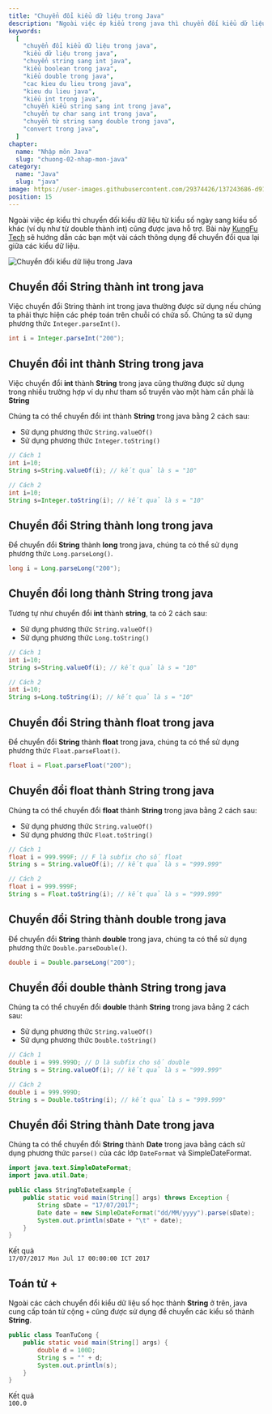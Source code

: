 ```yaml
---
title: "Chuyển đổi kiểu dữ liệu trong Java"
description: "Ngoài việc ép kiểu trong java thì chuyển đối kiểu dữ liệu từ kiểu số ngày sang kiểu số khác như từ int sang string, từ string sang int, từ string sang double, từ double sang string, từ string sang date, từ date sang string cũng được java hỗ trợ "
keywords:
  [
    "chuyển đổi kiểu dữ liệu trong java",
    "kiểu dữ liệu trong java",
    "chuyển string sang int java",
    "kiểu boolean trong java",
    "kiểu double trong java",
    "cac kieu du lieu trong java",
    "kieu du lieu java",
    "kiểu int trong java",
    "chuyển kiểu string sang int trong java",
    "chuyển tự char sang int trong java",
    "chuyển từ string sang double trong java",
    "convert trong java",
  ]
chapter:
  name: "Nhập môn Java"
  slug: "chuong-02-nhap-mon-java"
category:
  name: "Java"
  slug: "java"
image: https://user-images.githubusercontent.com/29374426/137243686-d91b1294-cb1f-4cc4-9e36-130d13a48352.png
position: 15
---
```


Ngoài việc ép kiểu thì chuyển đối kiểu dữ liệu từ kiểu số ngày sang kiểu số khác (ví dụ như từ double thành int) cũng được java hỗ trợ. Bài này [KungFu Tech](https://kungfutech.edu.vn/) sẽ hướng dẫn các bạn một vài cách thông dụng để chuyển đổi qua lại giữa các kiểu dữ liệu.

![Chuyển đổi kiểu dữ liệu trong Java](https://user-images.githubusercontent.com/29374426/137243686-d91b1294-cb1f-4cc4-9e36-130d13a48352.png)

## Chuyển đổi String thành int trong java

Việc chuyển đổi String thành int trong java thường được sử dụng nếu chúng ta phải thực hiện các phép toán trên chuỗi có chứa số. Chúng ta sử dụng phương thức `Integer.parseInt()`.

<div class="example"></div>

```java
int i = Integer.parseInt("200");
```

## Chuyển đổi int thành String trong java

Việc chuyển đổi **int** thành **String** trong java cũng thường được sử dụng trong nhiều trường hợp ví dụ như tham số truyền vào một hàm cần phải là **String**

Chúng ta có thể chuyển đổi int thành **String** trong java bằng 2 cách sau:

- Sử dụng phương thức `String.valueOf()`
- Sử dụng phương thức `Integer.toString()`

<div class="example"></div>

```java
// Cách 1
int i=10;
String s=String.valueOf(i); // kết quả là s = "10"

// Cách 2
int i=10;
String s=Integer.toString(i); // kết quả là s = "10"
```

## Chuyển đổi String thành long trong java

Để chuyển đổi **String** thành **long** trong java, chúng ta có thể sử dụng phương thức `Long.parseLong()`.

<div class="example"></div>

```java
long i = Long.parseLong("200");
```

## Chuyển đổi long thành String trong java

Tương tự như chuyển đổi **int** thành **string**, ta có 2 cách sau:

- Sử dụng phương thức `String.valueOf()`
- Sử dụng phương thức `Long.toString()`

<div class="example"></div>

```java
// Cách 1
int i=10;
String s=String.valueOf(i); // kết quả là s = "10"

// Cách 2
int i=10;
String s=Long.toString(i); // kết quả là s = "10"
```

## Chuyển đổi String thành float trong java

Để chuyển đổi **String** thành **float** trong java, chúng ta có thể sử dụng phương thức `Float.parseFloat()`.

<div class="example"></div>

```java
float i = Float.parseFloat("200");
```

## Chuyển đổi float thành String trong java

Chúng ta có thể chuyển đổi **float** thành **String** trong java bằng 2 cách sau:

- Sử dụng phương thức `String.valueOf()`
- Sử dụng phương thức `Float.toString()`

<div class="example"></div>

```java
// Cách 1
float i = 999.999F; // F là subfix cho số float
String s = String.valueOf(i); // kết quả là s = "999.999"

// Cách 2
float i = 999.999F;
String s = Float.toString(i); // kết quả là s = "999.999"
```

## Chuyển đổi String thành double trong java

Để chuyển đổi **String** thành **double** trong java, chúng ta có thể sử dụng phương thức `Double.parseDouble()`.

<div class="example"></div>

```java
double i = Double.parseLong("200");
```

## Chuyển đổi double thành String trong java

Chúng ta có thể chuyển đổi **double** thành **String** trong java bằng 2 cách sau:

- Sử dụng phương thức `String.valueOf()`
- Sử dụng phương thức `Double.toString()`

<div class="example"></div>

```java
// Cách 1
double i = 999.999D; // D là subfix cho số double
String s = String.valueOf(i); // kết quả là s = "999.999"

// Cách 2
double i = 999.999D;
String s = Double.toString(i); // kết quả là s = "999.999"
```

## Chuyển đổi String thành Date trong java

Chúng ta có thể chuyển đổi **String** thành **Date** trong java bằng cách sử dụng phương thức `parse()` của các lớp `DateFormat` và SimpleDateFormat.

<div class="example"></div>

```java
import java.text.SimpleDateFormat;
import java.util.Date;

public class StringToDateExample {
    public static void main(String[] args) throws Exception {
        String sDate = "17/07/2017";
        Date date = new SimpleDateFormat("dd/MM/yyyy").parse(sDate);
        System.out.println(sDate + "\t" + date);
    }
}
```

<div class="window">
  <div class="window-header">
    <div class="action-buttons"></div>
    <span class="title-popup">Kết quả</span>
  </div>
  <div class="window-body">
    <code>17/07/2017 Mon Jul 17 00:00:00 ICT 2017</code>
  </div>
</div>

## Toán tử +

Ngoài các cách chuyển đổi kiểu dữ liệu số học thành **String** ở trên, java cung cấp toán tử cộng `+` cũng được sử dụng để chuyển các kiểu số thành **String**.

<div class="example"></div>

```java
public class ToanTuCong {
    public static void main(String[] args) {
        double d = 100D;
        String s = "" + d;
        System.out.println(s);
    }
}
```

<div class="window">
  <div class="window-header">
    <div class="action-buttons"></div>
    <span class="title-popup">Kết quả</span>
  </div>
  <div class="window-body">
    <code>100.0</code>
  </div>
</div>
